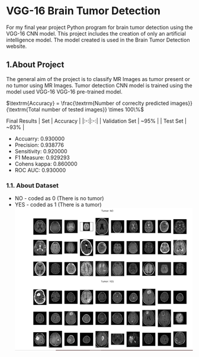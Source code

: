 # VGG-16 Brain Tumor Detection 
For my final year project
Python program for brain tumor detection using the VGG-16 CNN model. This project includes the creation of only an artificial intelligence model. The model created is used in the Brain Tumor Detection website.
## 1.About Project
The general aim of the project is to classify MR Images as tumor present or no tumor using MR Images. Tumor detection CNN model is trained using the model used VGG-16 VGG-16 pre-trained model.

$\textrm{Accuracy} = \frac{\textrm{Number of correclty predicted images}}{\textrm{Total number of tested images}} \times 100\%$

Final Results | Set | Accuracy | |:-:|:-:| | Validation Set | ~95% | | Test Set | ~93% |
* Accuarry: 0.930000
* Precision: 0.938776
* Sensitivity: 0.920000
* F1 Measure: 0.929293
* Cohens kappa: 0.860000
* ROC AUC: 0.930000
### 1.1. About Dataset


* NO - coded as 0  (There is no tumor)
* YES -  coded as 1  (There is a tumor)
![logo](/SS/barin5.png)

